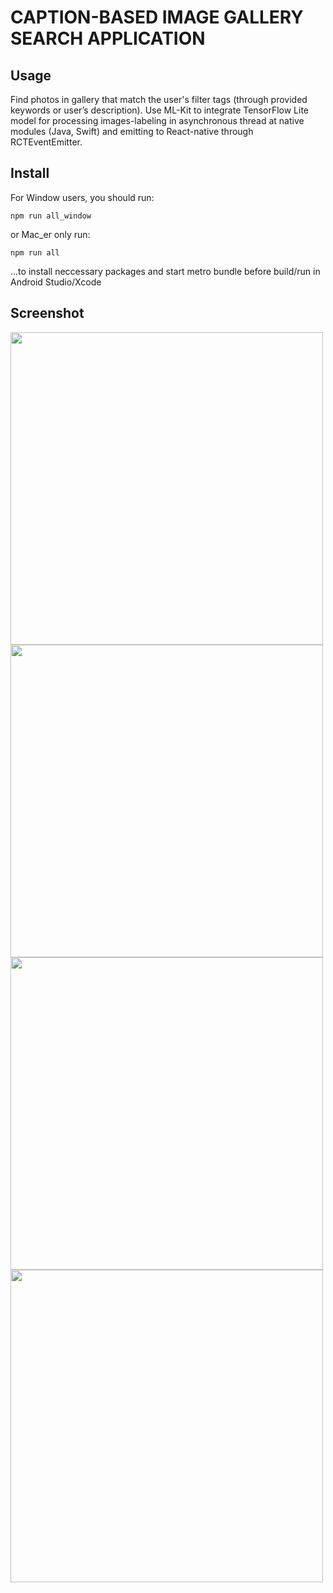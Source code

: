 # CAPTION-BASED IMAGE GALLERY SEARCH APPLICATION

## Usage

Find photos in gallery that match the user's filter tags (through provided keywords or user’s description).
Use ML-Kit to integrate TensorFlow Lite model for processing images-labeling in asynchronous thread at native modules (Java, Swift) and emitting to React-native through RCTEventEmitter.

## Install

For Window users, you should run:

```
npm run all_window
```

or Mac_er only run:

```
npm run all
```

...to install neccessary packages and start metro bundle before build/run in Android Studio/Xcode

## Screenshot
<img src="https://user-images.githubusercontent.com/45004786/133646152-6dfe767e-3813-45ef-bd5a-ca179a2af642.png" height="500"/>
<img src="https://user-images.githubusercontent.com/45004786/133646429-f6860520-4595-4120-8d51-b26fe8335470.png" height="500"/><img src="https://user-images.githubusercontent.com/45004786/133646445-8c93c070-289e-41c7-80de-f3e3858c84f9.png" height="500"/><img src="https://user-images.githubusercontent.com/45004786/133646505-904a2c26-c5c2-40ce-a81a-f9c81baf99d0.png" height="500"/>
